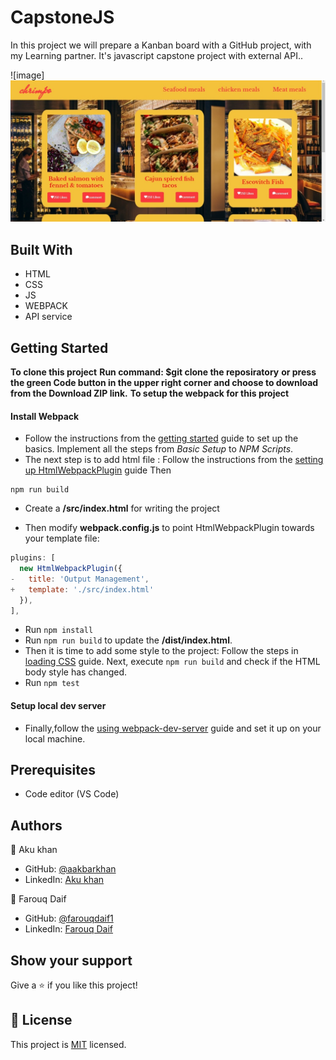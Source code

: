 # CapstoneJS

In this project we will prepare a Kanban board with a GitHub project, with my Learning partner. It's javascript capstone project with external API..

![image] ![screenshot](photo.jpg)


## Built With

- HTML
- CSS
- JS
- WEBPACK
- API service

## Getting Started

**To clone this project**
**Run command: $git clone the reposiratory**
**or press the green Code button in the upper right corner and choose to download from the Download ZIP link.**
**To setup the webpack for this project**

#### Install Webpack

- Follow the instructions from the [getting started](https://webpack.js.org/guides/getting-started/#basic-setup) guide to set up the basics. Implement all the steps from _Basic Setup_ to _NPM Scripts_.
- The next step is to add html file :
  Follow the instructions from the [setting up HtmlWebpackPlugin](https://webpack.js.org/guides/output-management/#setting-up-htmlwebpackplugin) guide
  Then

```
npm run build
```

- Create a **/src/index.html** for writing the project

- Then modify **webpack.config.js** to point HtmlWebpackPlugin towards your template file:

```javascript
plugins: [
  new HtmlWebpackPlugin({
-   title: 'Output Management',
+   template: './src/index.html'
  }),
],
```
- Run `npm install` 
- Run `npm run build` to update the **/dist/index.html**.
- Then it is time to add some style to the project:
  Follow the steps in [loading CSS](https://webpack.js.org/guides/asset-management/#loading-css) guide.
  Next, execute `npm run build` and check if the HTML body style has changed.
- Run `npm test` 

#### Setup local dev server

- Finally,follow the [using webpack-dev-server](https://webpack.js.org/guides/development/#using-webpack-dev-server) guide and set it up on your local machine.

## Prerequisites

- Code editor (VS Code)

## Authors

👤 Aku khan

- GitHub: [@aakbarkhan](https://github.com/aakbarkhan)
- LinkedIn: [Aku khan](https://www.linkedin.com/in/akbar-khan-b57709182/)

👤 Farouq Daif

- GitHub: [@farouqdaif1](https://github.com/farouqdaif1)
- LinkedIn: [Farouq Daif](https://www.linkedin.com/in/farouqdaif/https://www.linkedin.com/in/farouqdaif/)

## Show your support

Give a ⭐️ if you like this project!

## 📝 License

This project is [MIT](./MIT.md) licensed.
